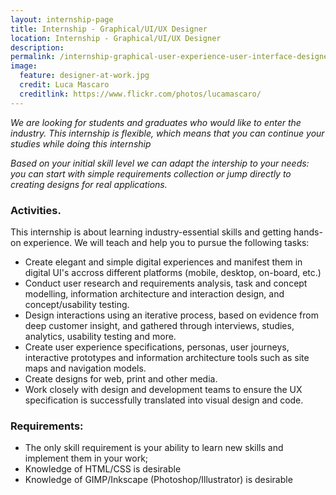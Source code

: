 ```yaml
---
layout: internship-page 
title: Internship - Graphical/UI/UX Designer
location: Internship - Graphical/UI/UX Designer
description:  
permalink: /internship-graphical-user-experience-user-interface-designer/
image:
  feature: designer-at-work.jpg 
  credit: Luca Mascaro 
  creditlink: https://www.flickr.com/photos/lucamascaro/
---
```



*We are looking for students and graduates who would like to enter the industry. This internship is flexible, which means that you can continue your studies while doing this internship*

*Based on your initial skill level we can adapt the intership to your needs: you can start with simple requirements collection or jump directly to creating designs for real applications.*

### Activities. 


This internship is about learning industry-essential skills and getting hands-on experience. We will teach and help you to pursue the following tasks:

*   Create elegant and simple digital experiences and manifest them in digital UI's accross different platforms (mobile, desktop, on-board, etc.)
*   Conduct user research and requirements analysis, task and concept modelling, information architecture and interaction design, and concept/usability testing.
*   Design interactions using an iterative process, based on evidence from deep customer insight, and gathered through interviews, studies, analytics, usability testing and more.
*   Create user experience specifications, personas, user journeys, interactive prototypes and information architecture tools such as site maps and navigation models.
*   Create designs for web, print and other media.
*   Work closely with design and development teams to ensure the UX specification is successfully translated into visual design and code.

### Requirements:

*   The only skill requirement is your ability to learn new skills and implement them in your work;
*   Knowledge of HTML/CSS is desirable
*   Knowledge of GIMP/Inkscape (Photoshop/Illustrator) is desirable

